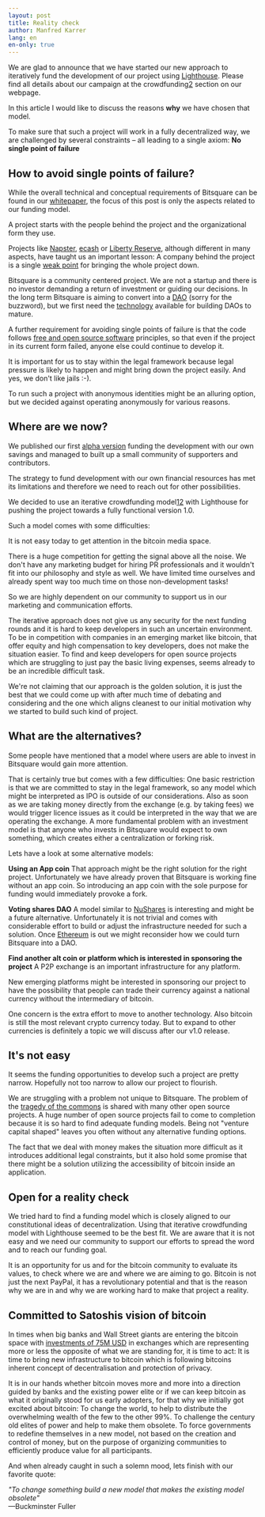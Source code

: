 ```yaml
---
layout: post
title: Reality check
author: Manfred Karrer
lang: en
en-only: true
---
```

We are glad to announce that we have started our new approach to iteratively fund the development of our project using [Lighthouse][1]. Please find all details about our campaign at the crowdfunding[2] section on our webpage.

In this article I would like to discuss the reasons **why** we have chosen that model.

To make sure that such a project will work in a fully decentralized way, we are challenged by several constraints – all leading to a single axiom: **No single point of failure**

## How to avoid single points of failure?

While the overall technical and conceptual requirements of Bitsquare can be found in our [whitepaper][3], the focus of this post is only the aspects related to our funding model.

A project starts with the people behind the project and the organizational form they use.

Projects like [Napster][4], [ecash][5] or [Liberty Reserve][6], although different in many aspects, have taught us an important lesson: A company behind the project is a single [weak point][7] for bringing the whole project down.

Bitsquare is a community centered project. We are not a startup and there is no investor demanding a return of investment or guiding our decisions. In the long term Bitsquare is aiming to convert into a [DAO][8] (sorry for the buzzword), but we first need the [technology][9] available for building DAOs to mature.

A further requirement for avoiding single points of failure is that the code follows [free and open source software][10] principles, so that even if the project in its current form failed, anyone else could continue to develop it.

It is important for us to stay within the legal framework because legal pressure is likely to happen and might bring down the project easily. And yes, we don't like jails :-).

To run such a project with anonymous identities might be an alluring option, but we decided against operating anonymously for various reasons.

## Where are we now?

We published our first [alpha version][11] funding the development with our own savings and managed to built up a small community of supporters and contributors.

The strategy to fund development with our own financial resources has met its limitations and therefore we need to reach out for other possibilities.

We decided to use an iterative crowdfunding model[12] with Lighthouse for pushing the project towards a fully functional version 1.0.

Such a model comes with some difficulties:

It is not easy today to get attention in the bitcoin media space.

There is a huge competition for getting the signal above all the noise. We don't have any marketing budget for hiring PR professionals and it wouldn't fit into our philosophy and style as well. We have limited time ourselves and already spent way too much time on those non-development tasks!

So we are highly dependent on our community to support us in our marketing and communication efforts.

The iterative approach does not give us any security for the next funding rounds and it is hard to keep developers in such an uncertain environment. To be in competition with companies in an emerging market like bitcoin, that offer equity and high compensation to key developers, does not make the situation easier. To find and keep developers for open source projects which are struggling to just pay the basic living expenses, seems already to be an incredible difficult task.

We're not claiming that our approach is the golden solution, it is just the best that we could come up with after much time of debating and considering and the one which aligns cleanest to our initial motivation why we started to build such kind of project.

## What are the alternatives?

Some people have mentioned that a model where users are able to invest in Bitsquare would gain more attention.

That is certainly true but comes with a few difficulties: One basic restriction is that we are committed to stay in the legal framework, so any model which might be interpreted as IPO is outside of our considerations. Also as soon as we are taking money directly from the exchange (e.g. by taking fees) we would trigger licence issues as it could be interpreted in the way that we are operating the exchange.  A more fundamental problem with an investment model is that anyone who invests in Bitsquare would expect to own something, which creates either a centralization or forking risk.

Lets have a look at some alternative models:

**Using an App coin**
That approach might be the right solution for the right project. Unfortunately we have already proven that Bitsquare is working fine without an app coin. So introducing an app coin with the sole purpose for funding would immediately provoke a fork.

**Voting shares DAO**
A model similar to [NuShares][13] is interesting and might be a future alternative. Unfortunately it is not trivial and comes with considerable effort to build or adjust the infrastructure needed for such a solution. Once [Ethereum][9] is out we might reconsider how we could turn Bitsquare into a DAO.

**Find another alt coin or platform which is interested in sponsoring the project**
A P2P exchange is an important infrastructure for any platform.

New emerging platforms might be interested in sponsoring our project to have the possibility that people can trade their currency against a national currency without the intermediary of bitcoin.

One concern is the extra effort to move to another technology. Also bitcoin is still the most relevant crypto currency today. But to expand to other currencies is definitely a topic we will discuss after our v1.0 release.

## It's not easy

It seems the funding opportunities to develop such a project are pretty narrow. Hopefully not too narrow to allow our project to flourish.

We are struggling with a problem not unique to Bitsquare. The problem of the [tragedy of the commons][14] is shared with many other open source projects. A huge number of open source projects fail to come to completion because it is so hard to find adequate funding models. Being not "venture capital shaped" leaves you often without any alternative funding options.

The fact that we deal with money makes the situation more difficult as it introduces additional legal constraints, but it also hold some promise that there might be a solution utilizing the accessibility of bitcoin inside an application.

## Open for a reality check

We tried hard to find a funding model which is closely aligned to our constitutional ideas of decentralization. Using that iterative crowdfunding model with Lighthouse seemed to be the best fit. We are aware that it is not easy and we need our community to support our efforts to spread the word and to reach our funding goal.

It is an opportunity for us and for the bitcoin community to evaluate its values, to check where we are and where we are aiming to go. Bitcoin is not just the next PayPal, it has a revolutionary potential and that is the reason why we are in and why we are working hard to make that project a reality.

## Committed to Satoshis vision of bitcoin

In times when big banks and Wall Street giants are entering the bitcoin space with [investments of 75M USD][15] in exchanges which are representing more or less the opposite of what we are standing for, it is time to act: It is time to bring new infrastructure to bitcoin which is following bitcoins inherent concept of decentralisation and protection of privacy.

It is in our hands whether bitcoin moves more and more into a direction guided by banks and the existing power elite or if we can keep bitcoin as what it originally stood for us early adopters, for that why we initially got excited about bitcoin: To change the world, to help to distribute the overwhelming wealth of the few to the other 99%. To challenge the century old elites of power and help to make them obsolete. To force governments to redefine themselves in a new model, not based on the creation and control of money, but on the purpose of organizing communities to efficiently produce value for all participants.

And when already caught in such a solemn mood, lets finish with our favorite quote:

_"To change something build a new model that makes the existing model obsolete"_<br>
—Buckminster Fuller

[1]: http://web.archive.org/web/20160602153657/http://www.vinumeris.com:80/lighthouse
[2]: /crowdfunding/ (not online anymore)
[3]: /docs/bitsquare.pdf
[4]: https://en.wikipedia.org/wiki/Napster
[5]: https://en.wikipedia.org/wiki/Ecash
[6]: https://en.wikipedia.org/wiki/Liberty_Reserve
[7]: http://p2pfoundation.ning.com/forum/topics/bitcoin-open-source?commentId=2003008%3AComment%3A9493
[8]: https://bitcoinmagazine.com/7050/bootstrapping-a-decentralized-autonomous-corporation-part-i/
[9]: https://ethereum.org/
[10]: https://github.com/bitsquare/bitsquare/blob/master/LICENSE
[11]: /blog/bitsquare-now-in-alpha/
[12]: /crowdfunding/#Lighthouse (not online anymore)
[13]: https://www.nubits.com/nushares/introduction
[14]: https://en.wikipedia.org/wiki/Tragedy_of_the_commons
[15]: http://www.coindesk.com/coinbases-75-million-series-c/

